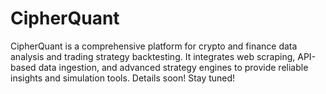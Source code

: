 <!-- Project Logo (optional) -->
<!-- <p align="center">
  <img src="https://raw.githubusercontent.com/rd4D4MN/CipherQuant/main/assets/logo.png" alt="CipherQuant Logo" width="200">
</p> -->

# CipherQuant

CipherQuant is a comprehensive platform for crypto and finance data analysis and trading strategy backtesting. It integrates web scraping, API-based data ingestion, and advanced strategy engines to provide reliable insights and simulation tools. 
Details soon! Stay tuned!

<!-- Badges -->
<!-- <p align="center">
  [![Build Status](https://img.shields.io/github/actions/workflow/status/rd4D4MN/CipherQuant/build.yml?branch=main)](https://github.com/rd4D4MN/CipherQuant/actions)
  [![License: MIT](https://img.shields.io/badge/License-MIT-blue.svg)](LICENSE)
  [![Coverage](https://img.shields.io/codecov/c/github/rd4D4MN/CipherQuant)](https://codecov.io/gh/rd4D4MN/CipherQuant)
</p> -->

<!-- Additional Context: Live Demo or Resource Links -->
<!-- <p align="center">
  <a href="https://cipherquant.example.com" target="_blank">Live Demo</a> •
  <a href="https://docs.cipherquant.example.com" target="_blank">Documentation</a>
</p> -->

<!-- ## Quick Start

To get started quickly with CipherQuant, follow these simple steps:

1. **Clone the Repository:**
   ```bash
   git clone https://github.com/rd4D4MN/CipherQuant.git
   cd CipherQuant
   ```

2. **Install Dependencies & Set Up:**
   - For Go components, ensure you have Go installed.
   - For Python scripts, create and activate a virtual environment, then install:
     ```bash
     python -m venv venv
     source venv/bin/activate  # On Windows use `venv\Scripts\activate`
     pip install -r requirements.txt
     ```

3. **Configure Your Environment:**
   - Update the config.yaml with your API keys and database settings.
   - Set up your PostgreSQL database as described in Setup.

4. **Run the Application:**
   - For the main scraper:
     ```bash
     go run coingecko_scraper.go
     ```
   - For additional functionality, see the Usage guide.

### Usage Example
Here's a brief example of how to use CipherQuant to fetch crypto data:

```python
# Execute the web scraper to retrieve data from CoinGecko
go run coingecko_scraper.go

# Output sample:
# INFO: Successfully scraped 150 crypto assets.
# INFO: Data stored in PostgreSQL database 'cipherquant_db'.
```

## **Table of Contents**
- [Features](#features)
- [Architecture](#architecture)
- [Setup](#setup)
- [Usage](#usage)
- [Documentation](#documentation)
- [Contributing](#contributing)
- [License](#license)
- [Contact](#contact)

## Features
For an overview of the key capabilities, see [features](docs/source/features.md)features.md.

## Architecture
An in-depth look at our system design is available in [architecture](docs/source/architecture.md).

## Setup
Get started by following the installation instructions in [setup](docs/source/setup.md).

## Usage
Learn how to run and test CipherQuant in the [usage](docs/source/usage.md) guide.

## Documentation
Comprehensive documentation is generated with Sphinx. Refer to the [documentation master file](docs/source/index.rst) for more details on the project's structure and content.

## Contributing
Interested in contributing? Please read our guidelines in [contributing](docs/source/contributing.md).

## License
This project is open source. Details can be found in [licensed](docs/source/license.md).

## Contact
For support or inquiries, please see [contact](docs/source/contact.md). -->
